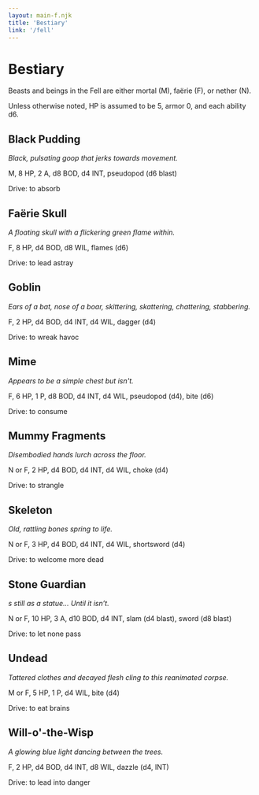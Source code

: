 ```yaml
---
layout: main-f.njk
title: 'Bestiary'
link: '/fell'
---
```


# Bestiary

Beasts and beings in the Fell are either mortal (M), faërie (F), or nether (N).

Unless otherwise noted, HP is assumed to be 5, armor 0, and each ability d6.

## Black Pudding

*Black, pulsating goop that jerks towards movement.*

M, 8 HP, 2 A, d8 BOD, d4 INT, pseudopod (d6 blast)

Drive: to absorb

## Faërie Skull

*A floating skull with a flickering green flame within.*

F, 8 HP, d4 BOD, d8 WIL, flames (d6)

Drive: to lead astray

## Goblin

*Ears of a bat, nose of a boar, skittering, skattering, chattering, stabbering.*

F, 2 HP, d4 BOD, d4 INT, d4 WIL, dagger (d4)

Drive: to wreak havoc

## Mime

*Appears to be a simple chest but isn't.*

F, 6 HP, 1 P, d8 BOD, d4 INT, d4 WIL, pseudopod (d4), bite (d6)

Drive: to consume

## Mummy Fragments

*Disembodied hands lurch across the floor.*

N or F, 2 HP, d4 BOD, d4 INT, d4 WIL, choke (d4)

Drive: to strangle

## Skeleton

*Old, rattling bones spring to life.*

N or F, 3 HP, d4 BOD, d4 INT, d4 WIL, shortsword (d4)

Drive: to welcome more dead

## Stone Guardian

*s still as a statue… Until it isn’t.*

N or F, 10 HP, 3 A, d10 BOD, d4 INT, slam (d4 blast), sword (d8 blast)

Drive: to let none pass

## Undead

*Tattered clothes and decayed flesh cling to this reanimated corpse.*

M or F, 5 HP, 1 P, d4 WIL, bite (d4)

Drive: to eat brains

## Will-o'-the-Wisp

*A glowing blue light dancing between the trees.*

F, 2 HP, d4 BOD, d4 INT, d8 WIL, dazzle (d4, INT)

Drive: to lead into danger
